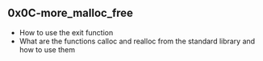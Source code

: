 ## 0x0C-more_malloc_free
- How to use the exit function
- What are the functions calloc and realloc from the standard library and how to use them
